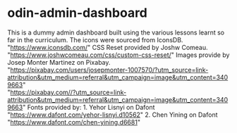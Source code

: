 # odin-admin-dashboard
This is a dummy admin dashboard built using the various lessons learnt so far in the curriculum.
The icons were sourced from IconsDB. 
    "https://www.iconsdb.com/" 
CSS Reset provided by Joshw Comeau. 
    "https://www.joshwcomeau.com/css/custom-css-reset/"
Images provide by Josep Monter Martinez on Pixabay.
    "https://pixabay.com/users/josepmonter-1007570/?utm_source=link-attribution&utm_medium=referral&utm_campaign=image&utm_content=3409663"  
    "https://pixabay.com//?utm_source=link-attribution&utm_medium=referral&utm_campaign=image&utm_content=3409663"
Fonts provided by:
    1. Yehor Lisnyi on Dafont "https://www.dafont.com/yehor-lisnyi.d10562"
    2. Chen Yining on Dafont "https://www.dafont.com/chen-yining.d6681"
                    